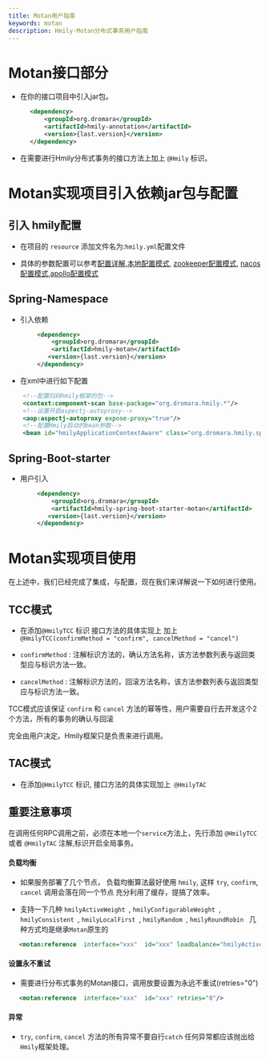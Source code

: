 ```yaml
---
title: Motan用户指南
keywords: motan
description: Hmily-Motan分布式事务用户指南
---
```


# Motan接口部分

*  在你的接口项目中引入jar包。

```xml
      <dependency>
          <groupId>org.dromara</groupId>
          <artifactId>hmily-annotation</artifactId>
          <version>{last.version}</version>
      </dependency>
```

* 在需要进行Hmily分布式事务的接口方法上加上 `@Hmily` 标识。


# Motan实现项目引入依赖jar包与配置

## 引入 hmily配置

  * 在项目的 `resource` 添加文件名为:`hmily.yml`配置文件
  
  * 具体的参数配置可以参考[配置详解](config.md),[本地配置模式](config-local.md), [zookeeper配置模式](config-zookeeper.md), [nacos配置模式](config-nacos.md),[apollo配置模式](config-apollo.md)

## Spring-Namespace

* 引入依赖

```xml
        <dependency>
            <groupId>org.dromara</groupId>
            <artifactId>hmily-motan</artifactId>
           <version>{last.version}</version>
        </dependency>
```

* 在xml中进行如下配置

```xml
    <!--配置扫码hmily框架的包-->
    <context:component-scan base-package="org.dromara.hmily.*"/>
    <!--设置开启aspectj-autoproxy-->
    <aop:aspectj-autoproxy expose-proxy="true"/>
    <!--配置Hmily启动的bean参数-->
    <bean id="hmilyApplicationContextAware" class="org.dromara.hmily.spring.HmilyApplicationContextAware"/>
```

## Spring-Boot-starter

* 用户引入

```xml
        <dependency>
            <groupId>org.dromara</groupId>
            <artifactId>hmily-spring-boot-starter-motan</artifactId>
           <version>{last.version}</version>
        </dependency>
```

# Motan实现项目使用

在上述中，我们已经完成了集成，与配置，现在我们来详解说一下如何进行使用。

## TCC模式

 * 在添加`@HmilyTCC` 标识 接口方法的具体实现上 加上` @HmilyTCC(confirmMethod = "confirm", cancelMethod = "cancel")`

 * `confirmMethod` : 注解标识方法的，确认方法名称，该方法参数列表与返回类型应与标识方法一致。

 * `cancelMethod` :  注解标识方法的，回滚方法名称，该方法参数列表与返回类型应与标识方法一致。
 
 TCC模式应该保证 `confirm` 和 `cancel` 方法的幂等性，用户需要自行去开发这个2个方法，所有的事务的确认与回滚
 
 完全由用户决定。Hmily框架只是负责来进行调用。
 
## TAC模式 

  * 在添加`@HmilyTCC` 标识, 接口方法的具体实现加上` @HmilyTAC`
  

## 重要注意事项

  在调用任何RPC调用之前，必须在本地一个`service`方法上，先行添加 `@HmilyTCC` 或者 `@HmilyTAC` 注解,标识开启全局事务。

#### 负载均衡

  * 如果服务部署了几个节点， 负载均衡算法最好使用 `hmily`, 这样 `try`, `confirm`, `cancel` 调用会落在同一个节点
    充分利用了缓存，提搞了效率。
  
  * 支持一下几种 `hmilyActiveWeight `, `hmilyConfigurableWeight `,  `hmilyConsistent `, `hmilyLocalFirst `, `hmilyRandom `, `hmilyRoundRobin ` 几种方式均是继承`Motan`原生的
    
```xml
   <motan:reference  interface="xxx"  id="xxx" loadbalance="hmilyActiveWeight"/>           
```      
    
#### 设置永不重试
    
  * 需要进行分布式事务的Motan接口，调用放要设置为永远不重试(retries="0")

```xml
   <motan:reference  interface="xxx"  id="xxx" retries="0"/>           
```  

#### 异常
  
  * `try`, `confirm`, `cancel` 方法的所有异常不要自行`catch` 任何异常都应该抛出给 `Hmily`框架处理。
